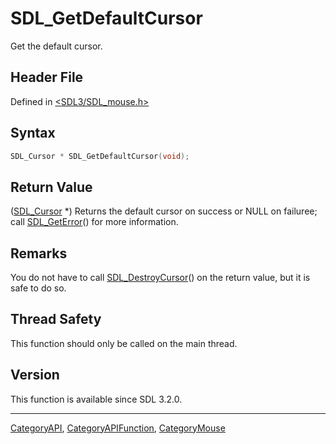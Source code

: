 # SDL_GetDefaultCursor

Get the default cursor.

## Header File

Defined in [<SDL3/SDL_mouse.h>](https://github.com/libsdl-org/SDL/blob/main/include/SDL3/SDL_mouse.h)

## Syntax

```c
SDL_Cursor * SDL_GetDefaultCursor(void);
```

## Return Value

([SDL_Cursor](SDL_Cursor) *) Returns the default cursor on success or NULL
on failuree; call [SDL_GetError](SDL_GetError)() for more information.

## Remarks

You do not have to call [SDL_DestroyCursor](SDL_DestroyCursor)() on the
return value, but it is safe to do so.

## Thread Safety

This function should only be called on the main thread.

## Version

This function is available since SDL 3.2.0.





----
[CategoryAPI](CategoryAPI), [CategoryAPIFunction](CategoryAPIFunction), [CategoryMouse](CategoryMouse)

